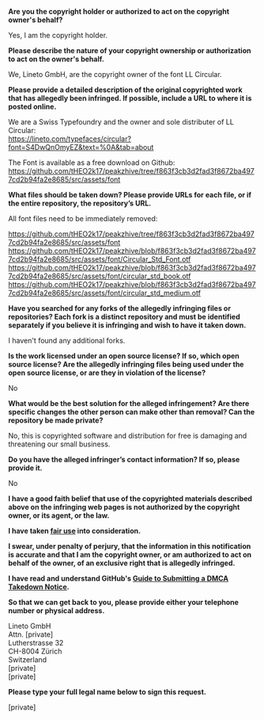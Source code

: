 **Are you the copyright holder or authorized to act on the copyright owner's behalf?**

Yes, I am the copyright holder.

**Please describe the nature of your copyright ownership or authorization to act on the owner's behalf.**

We, Lineto GmbH, are the copyright owner of the font LL Circular.

**Please provide a detailed description of the original copyrighted work that has allegedly been infringed. If possible, include a URL to where it is posted online.**

We are a Swiss Typefoundry and the owner and sole distributer of LL Circular:  
https://lineto.com/typefaces/circular?font=S4DwQnOmyEZ&text=%0A&tab=about

The Font is available as a free download on Github:  
https://github.com/tHEO2k17/peakzhive/tree/f863f3cb3d2fad3f8672ba4977cd2b94fa2e8685/src/assets/font

**What files should be taken down? Please provide URLs for each file, or if the entire repository, the repository’s URL.**

All font files need to be immediately removed:

https://github.com/tHEO2k17/peakzhive/tree/f863f3cb3d2fad3f8672ba4977cd2b94fa2e8685/src/assets/font  
https://github.com/tHEO2k17/peakzhive/blob/f863f3cb3d2fad3f8672ba4977cd2b94fa2e8685/src/assets/font/Circular_Std_Font.otf  
https://github.com/tHEO2k17/peakzhive/blob/f863f3cb3d2fad3f8672ba4977cd2b94fa2e8685/src/assets/font/circular_std_book.otf  
https://github.com/tHEO2k17/peakzhive/blob/f863f3cb3d2fad3f8672ba4977cd2b94fa2e8685/src/assets/font/circular_std_medium.otf

**Have you searched for any forks of the allegedly infringing files or repositories? Each fork is a distinct repository and must be identified separately if you believe it is infringing and wish to have it taken down.**

I haven't found any additional forks.

**Is the work licensed under an open source license? If so, which open source license? Are the allegedly infringing files being used under the open source license, or are they in violation of the license?**

No

**What would be the best solution for the alleged infringement? Are there specific changes the other person can make other than removal? Can the repository be made private?**

No, this is copyrighted software and distribution for free is damaging and threatening our small business.

**Do you have the alleged infringer’s contact information? If so, please provide it.**

No

**I have a good faith belief that use of the copyrighted materials described above on the infringing web pages is not authorized by the copyright owner, or its agent, or the law.**

**I have taken <a href="https://www.lumendatabase.org/topics/22">fair use</a> into consideration.**

**I swear, under penalty of perjury, that the information in this notification is accurate and that I am the copyright owner, or am authorized to act on behalf of the owner, of an exclusive right that is allegedly infringed.**

**I have read and understand GitHub's <a href="https://docs.github.com/articles/guide-to-submitting-a-dmca-takedown-notice/">Guide to Submitting a DMCA Takedown Notice</a>.**

**So that we can get back to you, please provide either your telephone number or physical address.**

Lineto GmbH  
Attn. [private]  
Lutherstrasse 32  
CH-8004 Zürich  
Switzerland  
[private]  
[private] 

**Please type your full legal name below to sign this request.**

[private]
